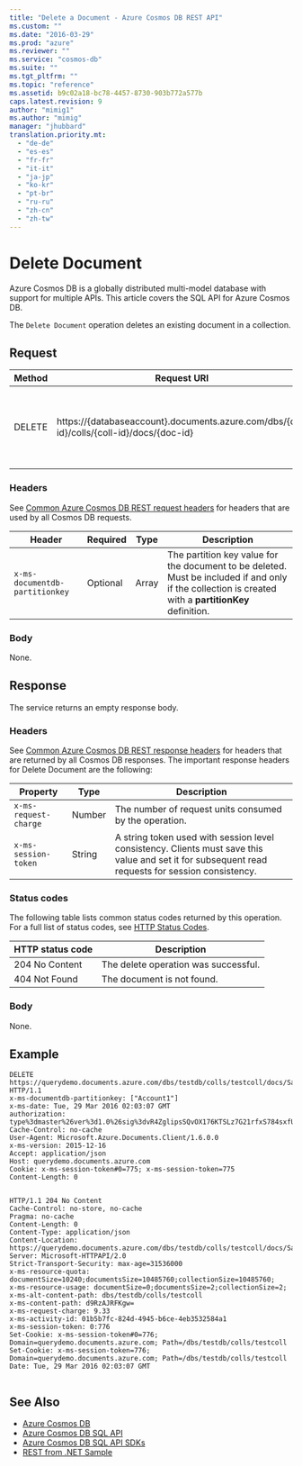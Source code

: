 ```yaml
---
title: "Delete a Document - Azure Cosmos DB REST API"
ms.custom: ""
ms.date: "2016-03-29"
ms.prod: "azure"
ms.reviewer: ""
ms.service: "cosmos-db"
ms.suite: ""
ms.tgt_pltfrm: ""
ms.topic: "reference"
ms.assetid: b9c02a18-bc78-4457-8730-903b772a577b
caps.latest.revision: 9
author: "mimig1"
ms.author: "mimig"
manager: "jhubbard"
translation.priority.mt: 
  - "de-de"
  - "es-es"
  - "fr-fr"
  - "it-it"
  - "ja-jp"
  - "ko-kr"
  - "pt-br"
  - "ru-ru"
  - "zh-cn"
  - "zh-tw"
---
```

# Delete Document
Azure Cosmos DB is a globally distributed multi-model database with support for multiple APIs. This article covers the SQL API for Azure Cosmos DB. 

The `Delete Document` operation deletes an existing document in a collection.    
  
## Request  
  
|Method|Request URI|Description|  
|------------|-----------------|-----------------|  
|DELETE|https://{databaseaccount}.documents.azure.com/dbs/{db-id}/colls/{coll-id}/docs/{doc-id}|Note that the {databaseaccount} is the name of the Azure Cosmos DB account created under your subscription.|  
  
### Headers  
See [Common Azure Cosmos DB REST request headers](common-documentdb-rest-request-headers.md) for headers that are used by all Cosmos DB requests.  
  
|Header|Required|Type|Description|  
|------------|--------------|----------|-----------------|  
|`x-ms-documentdb-partitionkey`|Optional|Array|The partition key value for the document to be deleted. Must be included if and only if the collection is created with a **partitionKey** definition.|  
  
### Body  
None.  
  
## Response  
The service returns an empty response body.  
  
### Headers  
See [Common Azure Cosmos DB REST response headers](common-documentdb-rest-response-headers.md) for headers that are returned by all Cosmos DB responses. The important response headers for Delete Document are the following:  
  
|Property|Type|Description|  
|--------------|----------|-----------------|  
|`x-ms-request-charge`|Number|The number of request units consumed by the operation.|  
|`x-ms-session-token`|String|A string token used with session level consistency. Clients must save this value and set it for subsequent read requests for session consistency.|  
  
### Status codes  
The following table lists common status codes returned by this operation. For a full list of status codes, see [HTTP Status Codes](https://msdn.microsoft.com/library/azure/dn783364.aspx).  
  
|HTTP status code|Description|  
|----------------------|-----------------|  
|204 No Content|The delete operation was successful.|  
|404 Not Found|The document is not found.|  
  
### Body  
None.  
  
## Example  
  
```  
DELETE https://querydemo.documents.azure.com/dbs/testdb/colls/testcoll/docs/SalesOrder3 HTTP/1.1  
x-ms-documentdb-partitionkey: ["Account1"]  
x-ms-date: Tue, 29 Mar 2016 02:03:07 GMT  
authorization: type%3dmaster%26ver%3d1.0%26sig%3dvR4ZglipsSQvOX176KTSLz7G21rfxS784sxfUEae4N0%3d  
Cache-Control: no-cache  
User-Agent: Microsoft.Azure.Documents.Client/1.6.0.0  
x-ms-version: 2015-12-16  
Accept: application/json  
Host: querydemo.documents.azure.com  
Cookie: x-ms-session-token#0=775; x-ms-session-token=775  
Content-Length: 0  
  
```  
  
```  
HTTP/1.1 204 No Content  
Cache-Control: no-store, no-cache  
Pragma: no-cache  
Content-Length: 0  
Content-Type: application/json  
Content-Location: https://querydemo.documents.azure.com/dbs/testdb/colls/testcoll/docs/SalesOrder3  
Server: Microsoft-HTTPAPI/2.0  
Strict-Transport-Security: max-age=31536000  
x-ms-resource-quota: documentSize=10240;documentsSize=10485760;collectionSize=10485760;  
x-ms-resource-usage: documentSize=0;documentsSize=2;collectionSize=2;  
x-ms-alt-content-path: dbs/testdb/colls/testcoll  
x-ms-content-path: d9RzAJRFKgw=  
x-ms-request-charge: 9.33  
x-ms-activity-id: 01b5b7fc-824d-4945-b6ce-4eb3532584a1  
x-ms-session-token: 0:776  
Set-Cookie: x-ms-session-token#0=776; Domain=querydemo.documents.azure.com; Path=/dbs/testdb/colls/testcoll  
Set-Cookie: x-ms-session-token=776; Domain=querydemo.documents.azure.com; Path=/dbs/testdb/colls/testcoll  
Date: Tue, 29 Mar 2016 02:03:07 GMT  
  
```  
  
## See Also  
* [Azure Cosmos DB](https://docs.microsoft.com/azure/cosmos-db/introduction) 
* [Azure Cosmos DB SQL API](https://docs.microsoft.com/azure/cosmos-db/sql-api-introduction)   
* [Azure Cosmos DB SQL API SDKs](https://docs.microsoft.com/en-us/azure/cosmos-db/sql-api-sdk-dotnet)    
* [REST from .NET Sample](https://github.com/Azure/azure-documentdb-dotnet/tree/master/samples/rest-from-.net)  
  
  

